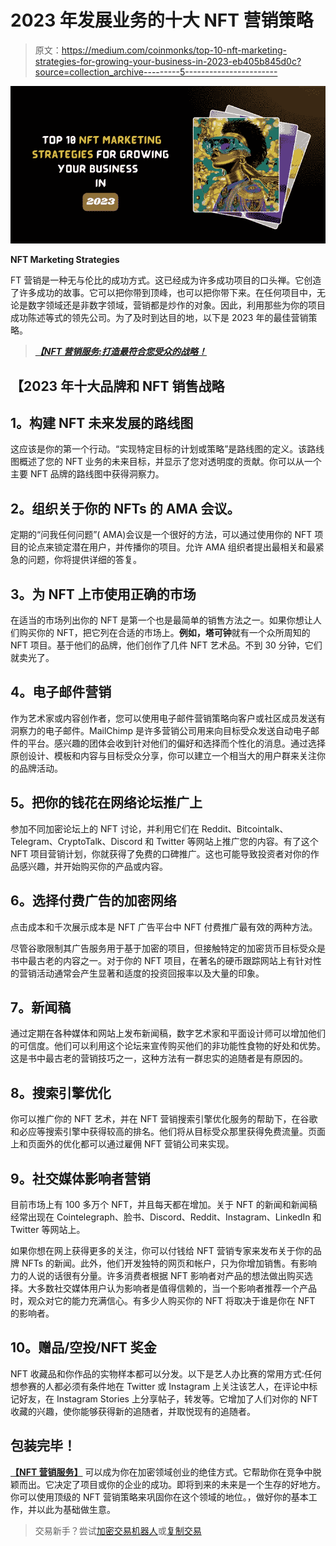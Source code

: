 # 2023 年发展业务的十大 NFT 营销策略

> 原文：<https://medium.com/coinmonks/top-10-nft-marketing-strategies-for-growing-your-business-in-2023-eb405b845d0c?source=collection_archive---------5----------------------->

![](img/4d272cfd67945c444b2da2e90072f3bb.png)

**NFT Marketing Strategies**

FT 营销是一种无与伦比的成功方式。这已经成为许多成功项目的口头禅。它创造了许多成功的故事。它可以把你带到顶峰，也可以把你带下来。在任何项目中，无论是数字领域还是非数字领域，营销都是炒作的对象。因此，利用那些为你的项目成功陈述等式的领先公司。为了及时到达目的地，以下是 2023 年的最佳营销策略。

> [***【NFT 营销服务:打造最符合您受众的战略！***](https://bit.ly/3Vca1JY)

## 【2023 年十大品牌和 NFT 销售战略

## **1。构建 NFT 未来发展的路线图**

这应该是你的第一个行动。“实现特定目标的计划或策略”是路线图的定义。该路线图概述了您的 NFT 业务的未来目标，并显示了您对透明度的贡献。你可以从一个主要 NFT 品牌的路线图中获得洞察力。

## **2。组织关于你的 NFTs 的 AMA 会议。**

定期的“问我任何问题”( AMA)会议是一个很好的方法，可以通过使用你的 NFT 项目的论点来锁定潜在用户，并传播你的项目。允许 AMA 组织者提出最相关和最紧急的问题，你将提供详细的答复。

## **3。为 NFT 上市使用正确的市场**

在适当的市场列出你的 NFT 是第一个也是最简单的销售方法之一。如果你想让人们购买你的 NFT，把它列在合适的市场上。**例如，塔可钟**就有一个众所周知的 NFT 项目。基于他们的品牌，他们创作了几件 NFT 艺术品。不到 30 分钟，它们就卖光了。

## **4。电子邮件营销**

作为艺术家或内容创作者，您可以使用电子邮件营销策略向客户或社区成员发送有洞察力的电子邮件。MailChimp 是许多营销公司用来向目标受众发送自动电子邮件的平台。感兴趣的团体会收到针对他们的偏好和选择而个性化的消息。通过选择原创设计、模板和内容与目标受众分享，你可以建立一个相当大的用户群来关注你的品牌活动。

## **5。把你的钱花在网络论坛推广上**

参加不同加密论坛上的 NFT 讨论，并利用它们在 Reddit、Bitcointalk、Telegram、CryptoTalk、Discord 和 Twitter 等网站上推广您的内容。有了这个 NFT 项目营销计划，你就获得了免费的口碑推广。这也可能导致投资者对你的作品感兴趣，并开始购买你的产品或内容。

## **6。选择付费广告的加密网络**

点击成本和千次展示成本是 NFT 广告平台中 NFT 付费推广最有效的两种方法。

尽管谷歌限制其广告服务用于基于加密的项目，但接触特定的加密货币目标受众是书中最古老的内容之一。对于你的 NFT 项目，在著名的硬币跟踪网站上有针对性的营销活动通常会产生显著和适度的投资回报率以及大量的印象。

## **7。新闻稿**

通过定期在各种媒体和网站上发布新闻稿，数字艺术家和平面设计师可以增加他们的可信度。他们可以利用这个论坛来宣传购买他们的非功能性食物的好处和优势。这是书中最古老的营销技巧之一，这种方法有一群忠实的追随者是有原因的。

## **8。搜索引擎优化**

你可以推广你的 NFT 艺术，并在 NFT 营销搜索引擎优化服务的帮助下，在谷歌和必应等搜索引擎中获得较高的排名。他们将从目标受众那里获得免费流量。页面上和页面外的优化都可以通过雇佣 NFT 营销公司来实现。

## **9。社交媒体影响者营销**

目前市场上有 100 多万个 NFT，并且每天都在增加。关于 NFT 的新闻和新闻稿经常出现在 Cointelegraph、脸书、Discord、Reddit、Instagram、LinkedIn 和 Twitter 等网站上。

如果你想在网上获得更多的关注，你可以付钱给 NFT 营销专家来发布关于你的品牌 NFTs 的新闻。此外，他们开发独特的网页和帐户，只为你增加销售。有影响力的人说的话很有分量。许多消费者根据 NFT 影响者对产品的想法做出购买选择。大多数社交媒体用户认为影响者是值得信赖的，当一个影响者推荐一个产品时，观众对它的能力充满信心。有多少人购买你的 NFT 将取决于谁是你在 NFT 的影响者。

## **10。赠品/空投/NFT 奖金**

NFT 收藏品和你作品的实物样本都可以分发。以下是艺人办比赛的常用方式:任何想参赛的人都必须有条件地在 Twitter 或 Instagram 上关注该艺人，在评论中标记好友，在 Instagram Stories 上分享帖子，转发等。它增加了人们对你的 NFT 收藏的兴趣，使你能够获得新的追随者，并取悦现有的追随者。

## **包装完毕！**

[**【NFT 营销服务】**](https://bit.ly/3Vca1JY) 可以成为你在加密领域创业的绝佳方式。它帮助你在竞争中脱颖而出。它决定了项目或你的企业的成功。即将到来的未来是一个生存的好地方。你可以使用顶级的 NFT 营销策略来巩固你在这个领域的地位。，做好你的基本工作，并以此为基础做生意。

> 交易新手？尝试[加密交易机器人](/coinmonks/crypto-trading-bot-c2ffce8acb2a)或[复制交易](/coinmonks/top-10-crypto-copy-trading-platforms-for-beginners-d0c37c7d698c)